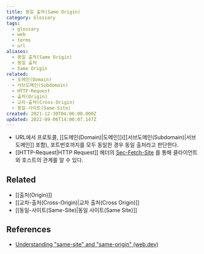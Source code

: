 ```yaml
---
title: 동일 출처(Same Origin)
category: Glossary
tags:
  - glossary
  - web
  - terms
  - url
aliases:
  - 동일 출처(Same Origin)
  - 동일 출처
  - Same Origin
related:
  - 도메인(Domain)
  - 서브도메인(Subdomain)
  - HTTP-Request
  - 출처(Origin)
  - 교차-출처(Cross-Origin)
  - 동일-사이트(Same-Site)
created: 2021-12-30T04:06:00.000Z
updated: 2022-09-06T14:00:07.147Z
---
```


<Metadata />

- URL에서 프로토콜, [[도메인(Domain)|도메인]]([[서브도메인(Subdomain)|서브도메인]] 포함), 포트번호까지를 모두 동일한 경우 동일 출처라고 판단한다.
- [[HTTP-Request|HTTP Request]] 헤더의 [Sec-Fetch-Site](https://developer.mozilla.org/en-US/docs/Web/HTTP/Headers/Sec-Fetch-Site#directives) 를 통해 클라이언트와 호스트의 관계를 알 수 있다.

## Related

- [[출처(Origin)]]
- [[교차-출처(Cross-Origin)|교차 출처(Cross Origin)]]
- [[동일-사이트(Same-Site)|동일 사이트(Same Site)]]

## References

- [Understanding "same-site" and "same-origin" (web.dev)](https://web.dev/same-site-same-origin/)
